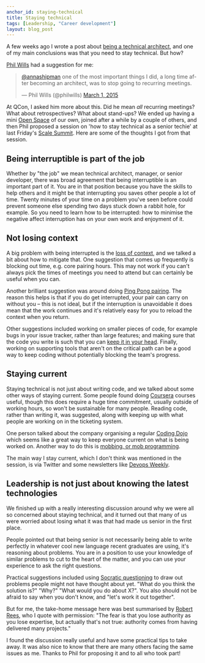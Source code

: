 ```yaml
---
anchor_id: staying-technical
title: Staying technical
tags: [Leadership, "Career development"]
layout: blog_post
---
```


A few weeks ago I wrote a post about [being a technical architect](/jfdi/what-is-a-technical-architect.html), and one of my main conclusions was that you need to stay technical. But how?

[Phil Wills](https://twitter.com/philwills) had a suggestion for me:

<blockquote class="twitter-tweet" data-dnt="true"><p lang="en" dir="ltr"><a href="https://twitter.com/annashipman?ref_src=twsrc%5Etfw">@annashipman</a> one of the most important things I did, a long time after becoming an architect, was to stop going to recurring meetings.</p>&mdash; Phil Wills (@philwills) <a href="https://twitter.com/philwills/status/572117516870393856?ref_src=twsrc%5Etfw">March 1, 2015</a></blockquote> <script async src="https://platform.twitter.com/widgets.js" charset="utf-8"></script>

At QCon, I asked him more about this. Did he mean *all* recurring meetings? What about retrospectives? What about stand-ups? We ended up having a mini [Open Space](http://en.wikipedia.org/wiki/Open_Space_Technology#Guiding_principles_and_one_law) of our own, joined after a while by a couple of others, and then Phil proposed a session on 'how to stay technical as a senior techie' at last Friday's [Scale Summit](http://www.scalesummit.org/). Here are some of the thoughts I got from that session.

## Being interruptible is part of the job

Whether by "the job" we mean technical architect, manager, or senior developer, there was broad agreement that being interruptible is an important part of it. You are in that position because you have the skills to help others and it might be that interrupting you saves other people a lot of time. Twenty minutes of your time on a problem you've seen before could prevent someone else spending two days stuck down a rabbit hole, for example. So you need to learn how to be interrupted: how to minimise the negative affect interruption has on your own work and enjoyment of it.

## Not losing context

A big problem with being interrupted is the [loss of context](http://i.imgur.com/3uyRWGJ.jpg), and we talked a bit about how to mitigate that. One suggestion that comes up frequently is blocking out time, e.g. core pairing hours. This may not work if you can't always pick the times of meetings you need to attend but can certainly be useful when you can.

Another brilliant suggestion was around doing [Ping Pong pairing](http://c2.com/cgi/wiki?PairProgrammingPingPongPattern). The reason this helps is that if you do get interrupted, your pair can carry on without you – this is not ideal, but if the interruption is unavoidable it does mean that the work continues and it's relatively easy for you to reload the context when you return.

Other suggestions included working on smaller pieces of code, for example bugs in your issue tracker, rather than large features; and making sure that the code you write is such that you can [keep it in your head](http://qconlondon.com/presentation/microservices-software-fits-your-head). Finally, working on supporting tools that aren't on the critical path can be a good way to keep coding without potentially blocking the team's progress.

## Staying current

Staying technical is not just about writing code, and we talked about some other ways of staying current. Some people found doing [Coursera](https://www.coursera.org/) courses useful, though this does require a huge time commitment, usually outside of working hours, so won't be sustainable for many people. Reading code, rather than writing it, was suggested, along with keeping up with what people are working on in the ticketing system.

One person talked about the company organising a regular [Coding Dojo](http://www.slideshare.net/wouterla/coding-dojo-in-5-minutes) which seems like a great way to keep everyone current on what is being worked on. Another way to do this is [mobbing, or mob programming](http://mobprogramming.org/mobprogramming-agile-workshop/).

The main way I stay current, which I don't think was mentioned in the session, is via Twitter and some newsletters like [Devops Weekly](http://www.devopsweekly.com/).

## Leadership is not just about knowing the latest technologies

We finished up with a really interesting discussion around why we were all so concerned about staying technical, and it turned out that many of us were worried about losing what it was that had made us senior in the first place.

People pointed out that being senior is not necessarily being able to write perfectly in whatever cool new language recent graduates are using, it's reasoning about problems. You are in a position to use your knowledge of similar problems to cut to the heart of the matter, and you can use your experience to ask the right questions.

Practical suggestions included using [Socratic questioning](http://changingminds.org/techniques/questioning/socratic_questions.htm) to draw out problems people might not have thought about yet. "What do you think the solution is?" "Why?" "What would you do about X?". You also should not be afraid to say when you don't know, and "let's work it out together".

But for me, the take-home message here was best summarised by [Robert Rees](https://twitter.com/rrees), who I quote with permission: "The fear is that you lose authority as you lose expertise, but actually that's not true: authority comes from having delivered many projects."

I found the discussion really useful and have some practical tips to take away. It was also nice to know that there are many others facing the same issues as me. Thanks to Phil for proposing it and to all who took part!
